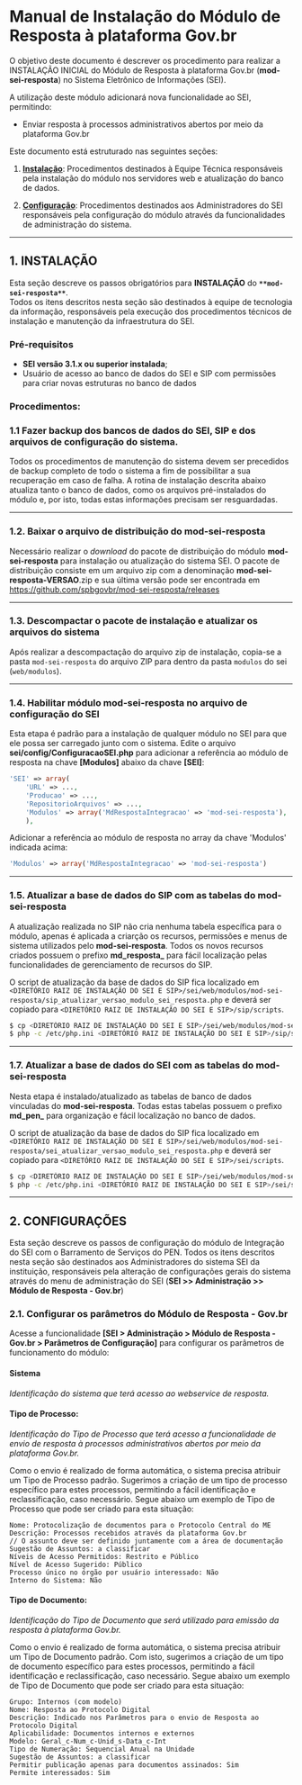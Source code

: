 # Manual de Instalação do Módulo de Resposta à plataforma Gov.br

O objetivo deste documento é descrever os procedimento para realizar a INSTALAÇÃO INICIAL do Módulo de Resposta à plataforma Gov.br (**mod-sei-resposta**) no Sistema Eletrônico de Informações (SEI).

A utilização deste módulo adicionará nova funcionalidade ao SEI, permitindo:
 - Enviar resposta à processos administrativos abertos por meio da plataforma Gov.br

Este documento está estruturado nas seguintes seções:

1. **[Instalação](#instalação)**:
Procedimentos destinados à Equipe Técnica responsáveis pela instalação do módulo nos servidores web e atualização do banco de dados.

2. **[Configuração](#configuração)**:
Procedimentos destinados aos Administradores do SEI responsáveis pela configuração do módulo através da funcionalidades de administração do sistema.

---

## 1. INSTALAÇÃO

Esta seção descreve os passos obrigatórios para **INSTALAÇÃO** do **```**mod-sei-resposta**```**.  
Todos os itens descritos nesta seção são destinados à equipe de tecnologia da informação, responsáveis pela execução dos procedimentos técnicos de instalação e manutenção da infraestrutura do SEI.

### Pré-requisitos
 - **SEI versão 3.1.x ou superior instalada**;
 - Usuário de acesso ao banco de dados do SEI e SIP com permissões para criar novas estruturas no banco de dados

### Procedimentos:

### 1.1 Fazer backup dos bancos de dados do SEI, SIP e dos arquivos de configuração do sistema.

Todos os procedimentos de manutenção do sistema devem ser precedidos de backup completo de todo o sistema a fim de possibilitar a sua recuperação em caso de falha. A rotina de instalação descrita abaixo atualiza tanto o banco de dados, como os arquivos pré-instalados do módulo e, por isto, todas estas informações precisam ser resguardadas.

---

### 1.2. Baixar o arquivo de distribuição do **mod-sei-resposta**

Necessário realizar o _download_ do pacote de distribuição do módulo **mod-sei-resposta** para instalação ou atualização do sistema SEI. O pacote de distribuição consiste em um arquivo zip com a denominação **mod-sei-resposta-VERSAO**.zip e sua última versão pode ser encontrada em https://github.com/spbgovbr/mod-sei-resposta/releases

---

### 1.3. Descompactar o pacote de instalação e atualizar os arquivos do sistema

Após realizar a descompactação do arquivo zip de instalação, copia-se a pasta ```mod-sei-resposta``` do arquivo ZIP para dentro da pasta ```modulos``` do sei (```web/modulos```).

---

### 1.4.  Habilitar módulo **mod-sei-resposta** no arquivo de configuração do SEI

Esta etapa é padrão para a instalação de qualquer módulo no SEI para que ele possa ser carregado junto com o sistema. Edite o arquivo **sei/config/ConfiguracaoSEI.php** para adicionar a referência ao módulo de resposta na chave **[Modulos]** abaixo da chave **[SEI]**:    

```php
'SEI' => array(
    'URL' => ...,
    'Producao' => ...,
    'RepositorioArquivos' => ...,
    'Modulos' => array('MdRespostaIntegracao' => 'mod-sei-resposta'),
    ),
```

Adicionar a referência ao módulo de resposta no array da chave 'Modulos' indicada acima:

```php
'Modulos' => array('MdRespostaIntegracao' => 'mod-sei-resposta')
```
---

### 1.5. Atualizar a base de dados do SIP com as tabelas do **mod-sei-resposta**

A atualização realizada no SIP não cria nenhuma tabela específica para o módulo, apenas é aplicada a criarção os recursos, permissões e menus de sistema utilizados pelo **mod-sei-resposta**. Todos os novos recursos criados possuem o prefixo **md_resposta_** para fácil localização pelas funcionalidades de gerenciamento de recursos do SIP.

O script de atualização da base de dados do SIP fica localizado em ```<DIRETÓRIO RAIZ DE INSTALAÇÃO DO SEI E SIP>/sei/web/modulos/mod-sei-resposta/sip_atualizar_versao_modulo_sei_resposta.php``` e deverá ser copiado para ```<DIRETÓRIO RAIZ DE INSTALAÇÃO DO SEI E SIP>/sip/scripts```.

```bash
$ cp <DIRETÓRIO RAIZ DE INSTALAÇÃO DO SEI E SIP>/sei/web/modulos/mod-sei-resposta/sip_atualizar_versao_modulo_sei_resposta.php <DIRETÓRIO RAIZ DE INSTALAÇÃO DO SEI E SIP>/sip/scripts
$ php -c /etc/php.ini <DIRETÓRIO RAIZ DE INSTALAÇÃO DO SEI E SIP>/sip/scripts/sip_atualizar_versao_modulo_sei_resposta.php
```

---

### 1.7. Atualizar a base de dados do SEI com as tabelas do **mod-sei-resposta**

Nesta etapa é instalado/atualizado as tabelas de banco de dados vinculadas do **mod-sei-resposta**. Todas estas tabelas possuem o prefixo **md_pen_** para organização e fácil localização no banco de dados.

O script de atualização da base de dados do SIP fica localizado em ```<DIRETÓRIO RAIZ DE INSTALAÇÃO DO SEI E SIP>/sei/web/modulos/mod-sei-resposta/sei_atualizar_versao_modulo_sei_resposta.php``` e deverá ser copiado para ```<DIRETÓRIO RAIZ DE INSTALAÇÃO DO SEI E SIP>/sei/scripts```.

```bash
$ cp <DIRETÓRIO RAIZ DE INSTALAÇÃO DO SEI E SIP>/sei/web/modulos/mod-sei-resposta/sei_atualizar_versao_modulo_sei_resposta.php <DIRETÓRIO RAIZ DE INSTALAÇÃO DO SEI E SIP>/sei/scripts
$ php -c /etc/php.ini <DIRETÓRIO RAIZ DE INSTALAÇÃO DO SEI E SIP>/sei/scripts/sei_atualizar_versao_modulo_sei_resposta.php
```

---

## 2. CONFIGURAÇÕES

Esta seção descreve os passos de configuração do módulo de Integração do SEI com o Barramento de Serviços do PEN. Todos os itens descritos nesta seção são destinados aos Administradores do sistema SEI da instituição, responsáveis pela alteração de configurações gerais do sistema através do menu de administração do SEI (**SEI >> Administração >> Módulo de Resposta - Gov.br**)


### 2.1. Configurar os parâmetros do Módulo de Resposta - Gov.br
Acesse a funcionalidade **[SEI > Administração > Módulo de Resposta - Gov.br > Parâmetros de Configuração]** para configurar os parâmetros de funcionamento do módulo:  

#### Sistema
*Identificação do sistema que terá acesso ao webservice de resposta.*

#### Tipo de Processo:
*Identificação do Tipo de Processo que terá acesso a funcionalidade de envio de resposta à processos administrativos abertos por meio da plataforma Gov.br.*  

Como o envio é realizado de forma automática, o sistema precisa atribuir um Tipo de Processo padrão. Sugerimos a criação de um tipo de processo específico para estes processos, permitindo a fácil identificação e reclassificação, caso necessário. Segue abaixo um exemplo de Tipo de Processo que pode ser criado para esta situação:

    Nome: Protocolização de documentos para o Protocolo Central do ME
    Descrição: Processos recebidos através da plataforma Gov.br
    // O assunto deve ser definido juntamente com a área de documentação
    Sugestão de Assuntos: a classificar
    Níveis de Acesso Permitidos: Restrito e Público 
    Nível de Acesso Sugerido: Público 
    Processo único no órgão por usuário interessado: Não
    Interno do Sistema: Não       


#### Tipo de Documento:
*Identificação do Tipo de Documento que será utilizado para emissão da resposta à plataforma Gov.br.*  

Como o envio é realizado de forma automática, o sistema precisa atribuir um Tipo de Documento padrão. Com isto, sugerimos a criação de um tipo de documento específico para estes processos, permitindo a fácil identificação e reclassificação, caso necessário. Segue abaixo um exemplo de Tipo de Documento que pode ser criado para esta situação:

    Grupo: Internos (com modelo)
    Nome: Resposta ao Protocolo Digital
    Descrição: Indicado nos Parâmetros para o envio de Resposta ao Protocolo Digital
    Aplicabilidade: Documentos internos e externos
    Modelo: Geral_c-Num_c-Unid_s-Data_c-Int
    Tipo de Numeração: Sequencial Anual na Unidade
    Sugestão de Assuntos: a classificar
    Permitir publicação apenas para documentos assinados: Sim
    Permite interessados: Sim